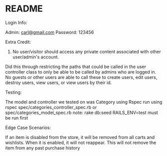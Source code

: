 # README

Login Info:

Admin: carl@gmail.com
Password: 123456

Extra Credit:

1) No user/visitor should access any private content associated with other user/admin's account.

Did this through restricting the paths that could be called in the user controller class to only be able to be called by admins who are logged in. No guests or other users are able to call these to create users, edit users, destroy users, view users, or view users by their id. 

Testing:

The model and controller we tested on was Category using Rspec
run using rspec spec/categories_controller_spec.rb or spec/categories_model_spec.rb
note: rake db:seed RAILS_ENV=test must be run first

Edge Case Scenarios:

If an item is disabled from the store, it will be removed from all carts and wishlists. When it is enabled, it will not reappear.
This will not remove the item from any past purchase history